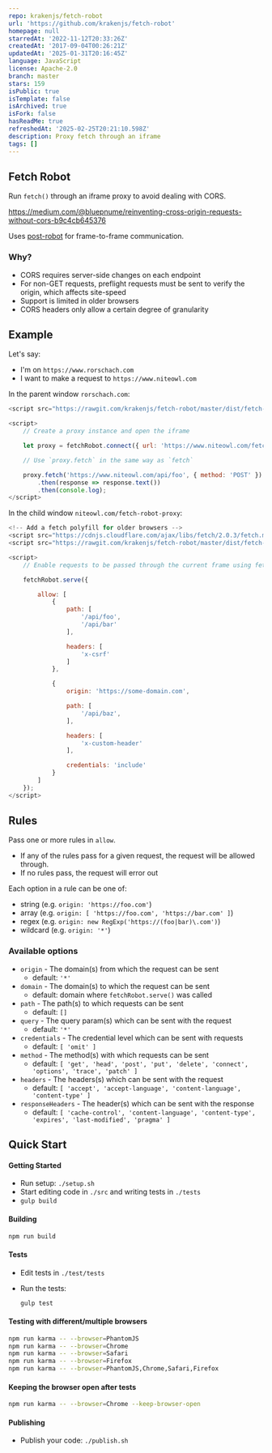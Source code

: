 ```yaml
---
repo: krakenjs/fetch-robot
url: 'https://github.com/krakenjs/fetch-robot'
homepage: null
starredAt: '2022-11-12T20:33:26Z'
createdAt: '2017-09-04T00:26:21Z'
updatedAt: '2025-01-31T20:16:45Z'
language: JavaScript
license: Apache-2.0
branch: master
stars: 159
isPublic: true
isTemplate: false
isArchived: true
isFork: false
hasReadMe: true
refreshedAt: '2025-02-25T20:21:10.598Z'
description: Proxy fetch through an iframe
tags: []
---
```


Fetch Robot
-----------

Run `fetch()` through an iframe proxy to avoid dealing with CORS.

https://medium.com/@bluepnume/reinventing-cross-origin-requests-without-cors-b9c4cb645376

Uses [post-robot](https://github.com/krakenjs/post-robot) for frame-to-frame communication.

### Why?

- CORS requires server-side changes on each endpoint
- For non-GET requests, preflight requests must be sent to verify the origin, which affects site-speed
- Support is limited in older browsers
- CORS headers only allow a certain degree of granularity

Example
-------

Let's say:

- I'm on `https://www.rorschach.com`
- I want to make a request to `https://www.niteowl.com`

In the parent window `rorschach.com`:

```javascript
<script src="https://rawgit.com/krakenjs/fetch-robot/master/dist/fetch-robot.min.js"></script>

<script>
    // Create a proxy instance and open the iframe

    let proxy = fetchRobot.connect({ url: 'https://www.niteowl.com/fetch-robot-proxy' });

    // Use `proxy.fetch` in the same way as `fetch`

    proxy.fetch('https://www.niteowl.com/api/foo', { method: 'POST' })
        .then(response => response.text())
        .then(console.log);
</script>
```

In the child window `niteowl.com/fetch-robot-proxy`:

```javascript
<!-- Add a fetch polyfill for older browsers -->
<script src="https://cdnjs.cloudflare.com/ajax/libs/fetch/2.0.3/fetch.min.js"></script>
<script src="https://rawgit.com/krakenjs/fetch-robot/master/dist/fetch-robot.min.js"></script>

<script>
    // Enable requests to be passed through the current frame using fetchRobot

    fetchRobot.serve({

        allow: [
            {
                path: [
                    '/api/foo',
                    '/api/bar'
                ],

                headers: [
                    'x-csrf'
                ]
            },

            {
                origin: 'https://some-domain.com',

                path: [
                    '/api/baz',
                ],

                headers: [
                    'x-custom-header'
                ],

                credentials: 'include'
            }
        ]
    });
</script>
```

Rules
-----

Pass one or more rules in `allow`.

- If any of the rules pass for a given request, the request will be allowed through.
- If no rules pass, the request will error out

Each option in a rule can be one of:

- string (e.g. `origin: 'https://foo.com'`)
- array (e.g. `origin: [ 'https://foo.com', 'https://bar.com' ]`)
- regex (e.g. `origin: new RegExp('https://(foo|bar)\.com')`)
- wildcard (e.g. `origin: '*'`)

### Available options

- `origin` - The domain(s) from which the request can be sent
  - default: `'*'`
- `domain` - The domain(s) to which the request can be sent
  - default: domain where `fetchRobot.serve()` was called
- `path` - The path(s) to which requests can be sent
  - default: `[]`
- `query` - The query param(s) which can be sent with the request
  - default: `'*'`
- `credentials` - The credential level which can be sent with requests
  - default: `[ 'omit' ]`
- `method` - The method(s) with which requests can be sent
  - default: `[ 'get', 'head', 'post', 'put', 'delete', 'connect', 'options', 'trace', 'patch' ]`
- `headers` - The headers(s) which can be sent with the request
  - default: `[ 'accept', 'accept-language', 'content-language', 'content-type' ]`
- `responseHeaders` - The header(s) which can be sent with the response
  - default: `[ 'cache-control', 'content-language', 'content-type', 'expires', 'last-modified', 'pragma' ]`

Quick Start
-----------

#### Getting Started

- Run setup: `./setup.sh`
- Start editing code in `./src` and writing tests in `./tests`
- `gulp build`

#### Building

```bash
npm run build
```

#### Tests

- Edit tests in `./test/tests`
- Run the tests:

  ```bash
  gulp test
  ```

#### Testing with different/multiple browsers

```bash
npm run karma -- --browser=PhantomJS
npm run karma -- --browser=Chrome
npm run karma -- --browser=Safari
npm run karma -- --browser=Firefox
npm run karma -- --browser=PhantomJS,Chrome,Safari,Firefox
```

#### Keeping the browser open after tests

```bash
npm run karma -- --browser=Chrome --keep-browser-open
```

#### Publishing

- Publish your code: `./publish.sh`
